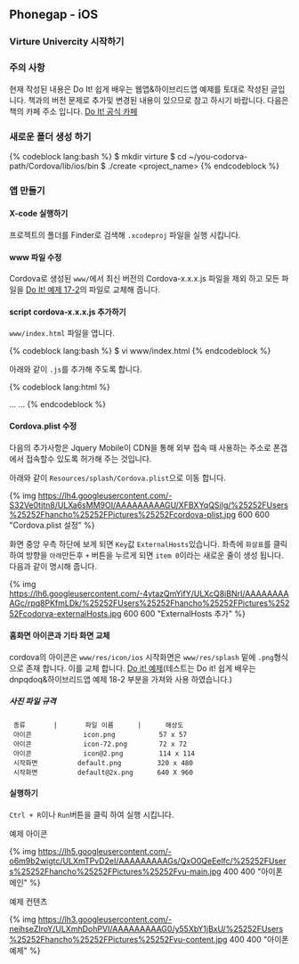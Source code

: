 ## Phonegap - iOS

### Virture Univercity 시작하기

###  주의 사항

현재 작성된 내용은 Do It! 쉽게 배우는 웹앱&하이브리드앱 예제를 토대로 작성된 글입니다. 책과의 버전 문제로 추가및 변경된 내용이 있으므로 참고 하시기 바랍니다.
다음은 책의 카페 주소 입니다. [Do It! 공식 카페](http://www.hmaps.net/)

### 새로운 폴더 생성 하기

{% codeblock lang:bash %}
$ mkdir virture
$ cd ~/you-codorva-path/Cordova/lib/ios/bin
$ ./create <you-project-path> <package-name> <project_name>
{% endcodeblock %}

### 앱 만들기

#### X-code 실행하기

프로젝트의 폴더를 Finder로 검색해 `.xcodeproj` 파일을 실행 시킵니다.

#### www 파일 수정

Cordova로 생성된 `www/`에서 최신 버전의 Cordova-x.x.x.js 파일을 제외 하고 모든 파일을 [Do It! 예제 17-2](hmaps.net)의 파일로 교체해 줍니다.
 
#### script cordova-x.x.x.js 추가하기

`www/index.html` 파일을 엽니다.

{% codeblock lang:bash %}
$ vi www/index.html
{% endcodeblock %} 

아래와 같이 `.js`를 추가해 주도록 합니다.

{% codeblock lang:html %}
<head>
…
<script type="text/javascript" charset="utf-8" src="cordova-x.x.x.js"></script>
...
</head>
{% endcodeblock %}

#### Cordova.plist 수정

다음의 추가사항은 Jquery Mobile이 CDN을 통해 외부 접속 때 사용하는 주소로 폰갭에서 접속할수 있도록 허가해 주는 것입니다. 

아래와 같이 `Resources/splash/Cordova.plist`으로 이동 합니다.

{% img https://lh4.googleusercontent.com/-S32Ve0tjtn8/ULXa6sMM9OI/AAAAAAAAAGU/XFBXYqQSiIg/%25252FUsers%25252Fhancho%25252FPictures%25252Fcordova-plist.jpg 600 600 "Cordova.plist 설정" %}

화면 중앙 우측 하단에 보게 되면 `Key`값 `ExternalHosts`있습니다.
좌측에 `화살표`를 클릭하여 방향을 `아래`만든후 `+` 버튼을 누르게 되면 `item 0`이라는 새로운 줄이 생성 됩니다. 다음과 같이 명시해 줍니다.

{% img https://lh6.googleusercontent.com/-4ytazQmYifY/ULXcQ8iBNrI/AAAAAAAAAGc/rpq8PKfmLDk/%25252FUsers%25252Fhancho%25252FPictures%25252Fcodorva-externalHosts.jpg 600 600 "ExternalHosts 추가" %}

#### 홈화면 아이콘과 기타 화면 교체

cordova의 아이콘은 `www/res/icon/ios` 시작화면은 `www/res/splash` 밑에 `.png`형식으로 존재 합니다. 이를 교체 합니다. [Do it! 예제](hmaps.net)(테스트는 Do it! 쉽게 배우는 dnpqdoq&하이브리드앱 예제 18-2 부분을 가져와 사용 하였습니다.)

##### 사진 파일 규격

     종류       |       파일 이름      |      해상도
     아이콘             icon.png           57 x 57
     아이콘             icon-72.png        72 x 72
     아이콘             icon@2.png         114 x 114
     시작화면          default.png         320 x 480
     시작화면          default@2x.png      640 X 960
     
#### 실행하기

`Ctrl + R`이나 `Run`버튼을 클릭 하여 실행 시킵니다.

예제 아이콘

{% img https://lh5.googleusercontent.com/-o6m9b2wigtc/ULXmTPvD2eI/AAAAAAAAAGs/QxO0QeEelfc/%25252FUsers%25252Fhancho%25252FPictures%25252Fvu-main.jpg 400 400 "아이폰 메인" %}

예제 컨텐츠

{% img https://lh3.googleusercontent.com/-neihseZIroY/ULXmhDohPVI/AAAAAAAAAG0/y55XbY1jBxU/%25252FUsers%25252Fhancho%25252FPictures%25252Fvu-content.jpg 400 400 "아이폰 예제" %}
